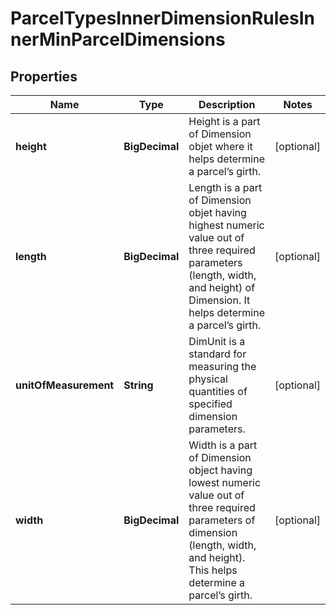 

# ParcelTypesInnerDimensionRulesInnerMinParcelDimensions


## Properties

| Name | Type | Description | Notes |
|------------ | ------------- | ------------- | -------------|
|**height** | **BigDecimal** | Height is a part of Dimension objet where it helps determine a parcel’s girth. |  [optional] |
|**length** | **BigDecimal** | Length is a part of Dimension objet having highest numeric value out of three required parameters (length, width, and height) of Dimension. It helps determine a parcel’s girth. |  [optional] |
|**unitOfMeasurement** | **String** | DimUnit is a standard for measuring the physical quantities of specified dimension parameters. |  [optional] |
|**width** | **BigDecimal** | Width is a part of Dimension object having lowest numeric value out of three required parameters of dimension (length, width, and height). This helps determine a parcel’s girth. |  [optional] |



